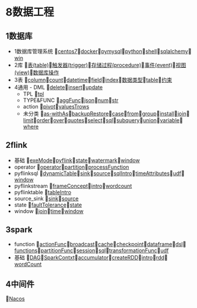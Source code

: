 # 8数据工程
## 1数据库
- 1数据库管理系统 📝[centos7](/8数据工程/1数据库/1数据库管理系统/centos7.md)📝[docker](/8数据工程/1数据库/1数据库管理系统/docker.md)📝[pymysql](/8数据工程/1数据库/1数据库管理系统/pymysql.md)📝[python](/8数据工程/1数据库/1数据库管理系统/python.md)📝[shell](/8数据工程/1数据库/1数据库管理系统/shell.md)📝[sqlalchemy](/8数据工程/1数据库/1数据库管理系统/sqlalchemy.md)📝[win](/8数据工程/1数据库/1数据库管理系统/win.md)
- 2库 📝[表(table)](/8数据工程/1数据库/2库/表(table).md)📝[触发器(trigger)](/8数据工程/1数据库/2库/触发器(trigger).md)📝[存储过程(procedure)](/8数据工程/1数据库/2库/存储过程(procedure).md)📝[事件(event)](/8数据工程/1数据库/2库/事件(event).md)📝[视图(view)](/8数据工程/1数据库/2库/视图(view).md)📝[数据库操作](/8数据工程/1数据库/2库/数据库操作.md)
- 3表 📝[column](/8数据工程/1数据库/3表/column.md)📝[count](/8数据工程/1数据库/3表/count.md)📝[datetime](/8数据工程/1数据库/3表/datetime.md)📝[field](/8数据工程/1数据库/3表/field.md)📝[index](/8数据工程/1数据库/3表/index.md)📝[数据类型](/8数据工程/1数据库/3表/数据类型.md)📝[table](/8数据工程/1数据库/3表/table.md)📝[约束](/8数据工程/1数据库/3表/约束.md)
- 4通用 	- DML 📝[delete](/8数据工程/1数据库/4通用/DML/delete.md)📝[insert](/8数据工程/1数据库/4通用/DML/insert.md)📝[update](/8数据工程/1数据库/4通用/DML/update.md)
	- TPL 📝[tpl](/8数据工程/1数据库/4通用/TPL/tpl.md)
	- TYPE&FUNC 📝[aggFunc](/8数据工程/1数据库/4通用/TYPE&FUNC/aggFunc.md)📝[json](/8数据工程/1数据库/4通用/TYPE&FUNC/json.md)📝[num](/8数据工程/1数据库/4通用/TYPE&FUNC/num.md)📝[str](/8数据工程/1数据库/4通用/TYPE&FUNC/str.md)
	- action 📝[pivot](/8数据工程/1数据库/4通用/action/pivot.md)📝[valuesTrows](/8数据工程/1数据库/4通用/action/valuesTrows.md)
	- 未分类 📝[as-withAs](/8数据工程/1数据库/4通用/未分类/as-withAs.md)📝[backupRestore](/8数据工程/1数据库/4通用/未分类/backupRestore.md)📝[case](/8数据工程/1数据库/4通用/未分类/case.md)📝[from](/8数据工程/1数据库/4通用/未分类/from.md)📝[group](/8数据工程/1数据库/4通用/未分类/group.md)📝[install](/8数据工程/1数据库/4通用/未分类/install.md)📝[join](/8数据工程/1数据库/4通用/未分类/join.md)📝[limit](/8数据工程/1数据库/4通用/未分类/limit.md)📝[order](/8数据工程/1数据库/4通用/未分类/order.md)📝[over](/8数据工程/1数据库/4通用/未分类/over.md)📝[quotes](/8数据工程/1数据库/4通用/未分类/quotes.md)📝[select](/8数据工程/1数据库/4通用/未分类/select.md)📝[sql](/8数据工程/1数据库/4通用/未分类/sql.md)📝[subquery](/8数据工程/1数据库/4通用/未分类/subquery.md)📝[union](/8数据工程/1数据库/4通用/未分类/union.md)📝[variable](/8数据工程/1数据库/4通用/未分类/variable.md)📝[where](/8数据工程/1数据库/4通用/未分类/where.md)
## 2flink
- 基础 📝[exeMode](/8数据工程/2flink/基础/exeMode.md)📝[pyflink](/8数据工程/2flink/基础/pyflink.md)📝[state](/8数据工程/2flink/基础/state.md)📝[watermark](/8数据工程/2flink/基础/watermark.md)📝[window](/8数据工程/2flink/基础/window.md)
- operator 📝[operator](/8数据工程/2flink/operator/operator.md)📝[partition](/8数据工程/2flink/operator/partition.md)📝[processFunction](/8数据工程/2flink/operator/processFunction.md)
- pyflinksql 📝[dynamicTable](/8数据工程/2flink/pyflinksql/dynamicTable.md)📝[sink](/8数据工程/2flink/pyflinksql/sink.md)📝[source](/8数据工程/2flink/pyflinksql/source.md)📝[sqlIntro](/8数据工程/2flink/pyflinksql/sqlIntro.md)📝[timeAttributes](/8数据工程/2flink/pyflinksql/timeAttributes.md)📝[udf](/8数据工程/2flink/pyflinksql/udf.md)📝[window](/8数据工程/2flink/pyflinksql/window.md)
- pyflinkstream 📝[frameConcept](/8数据工程/2flink/pyflinkstream/frameConcept.md)📝[intro](/8数据工程/2flink/pyflinkstream/intro.md)📝[wordcount](/8数据工程/2flink/pyflinkstream/wordcount.md)
- pyflinktable 📝[tableIntro](/8数据工程/2flink/pyflinktable/tableIntro.md)
- source_sink 📝[sink](/8数据工程/2flink/source_sink/sink.md)📝[source](/8数据工程/2flink/source_sink/source.md)
- state 📝[faultTolerance](/8数据工程/2flink/state/faultTolerance.md)📝[state](/8数据工程/2flink/state/state.md)
- window 📝[join](/8数据工程/2flink/window/join.md)📝[time](/8数据工程/2flink/window/time.md)📝[window](/8数据工程/2flink/window/window.md)
## 3spark
- function 📝[actionFunc](/8数据工程/3spark/function/actionFunc.md)📝[broadcast](/8数据工程/3spark/function/broadcast.md)📝[cache](/8数据工程/3spark/function/cache.md)📝[checkpoint](/8数据工程/3spark/function/checkpoint.md)📝[dataframe](/8数据工程/3spark/function/dataframe.md)📝[dsl](/8数据工程/3spark/function/dsl.md)📝[functions](/8数据工程/3spark/function/functions.md)📝[partitionFunc](/8数据工程/3spark/function/partitionFunc.md)📝[session](/8数据工程/3spark/function/session.md)📝[sql](/8数据工程/3spark/function/sql.md)📝[transformationFunc](/8数据工程/3spark/function/transformationFunc.md)📝[udf](/8数据工程/3spark/function/udf.md)
- 基础 📝[DAG](/8数据工程/3spark/基础/DAG.md)📝[SparkContxt](/8数据工程/3spark/基础/SparkContxt.md)📝[accumulator](/8数据工程/3spark/基础/accumulator.md)📝[createRDD](/8数据工程/3spark/基础/createRDD.md)📝[intro](/8数据工程/3spark/基础/intro.md)📝[rdd](/8数据工程/3spark/基础/rdd.md)📝[wordCount](/8数据工程/3spark/基础/wordCount.md)
## 4中间件
📝[Nacos](/8数据工程/4中间件/Nacos.md)
